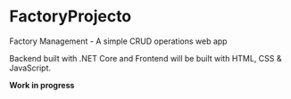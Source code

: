 # FactoryProjecto

Factory Management - A simple CRUD operations web app

Backend built with .NET Core and Frontend will be built with HTML, CSS & JavaScript.

**Work in progress**
